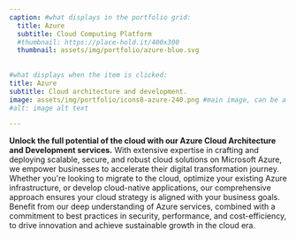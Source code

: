 ```yaml
---
caption: #what displays in the portfolio grid:
  title: Azure
  subtitle: Cloud Computing Platform
  #thumbnail: https://place-hold.it/400x300
  thumbnail: assets/img/portfolio/azure-blue.svg
  
  
#what displays when the item is clicked:
title: Azure
subtitle: Cloud architecture and development.
image: assets/img/portfolio/icons8-azure-240.png #main image, can be a link or a file in assets/img/portfolio
#alt: image alt text

---
```

**Unlock the full potential of the cloud with our Azure Cloud Architecture and Development services.** With extensive expertise in crafting and deploying scalable, secure, and robust cloud solutions on Microsoft Azure, we empower businesses to accelerate their digital transformation journey. Whether you're looking to migrate to the cloud, optimize your existing Azure infrastructure, or develop cloud-native applications, our comprehensive approach ensures your cloud strategy is aligned with your business goals. Benefit from our deep understanding of Azure services, combined with a commitment to best practices in security, performance, and cost-efficiency, to drive innovation and achieve sustainable growth in the cloud era.